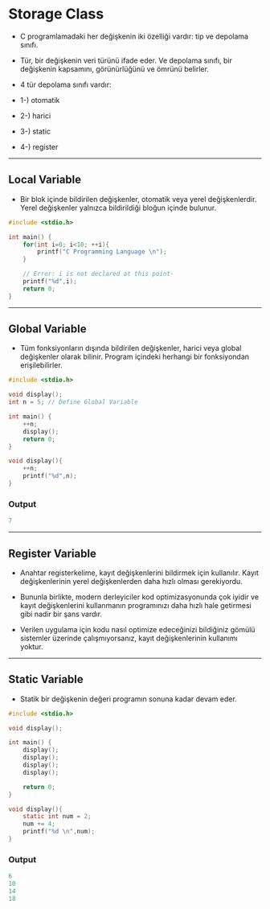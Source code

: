 # Storage Class
- C programlamadaki her değişkenin iki özelliği vardır: tip ve depolama sınıfı.
- Tür, bir değişkenin veri türünü ifade eder. Ve depolama sınıfı, bir değişkenin kapsamını, görünürlüğünü ve ömrünü belirler.

- 4 tür depolama sınıfı vardır:
- 1-) otomatik
- 2-) harici
- 3-) static
- 4-) register

------------
## Local Variable
- Bir blok içinde bildirilen değişkenler, otomatik veya yerel değişkenlerdir. Yerel değişkenler yalnızca bildirildiği bloğun içinde bulunur.

```c
#include <stdio.h>

int main() {
    for(int i=0; i<10; ++i){
        printf("C Programming Language \n");
    }

    // Error: i is not declared at this point-
    printf("%d",i);
    return 0;
}
```

------------
## Global Variable
- Tüm fonksiyonların dışında bildirilen değişkenler, harici veya global değişkenler olarak bilinir. Program içindeki herhangi bir fonksiyondan erişilebilirler.

```c
#include <stdio.h>

void display();
int n = 5; // Define Global Variable

int main() {
    ++n;
    display();
    return 0;
}

void display(){
    ++n;
    printf("%d",n);
}
```

### Output
```c
7
```

------------
## Register Variable
- Anahtar registerkelime, kayıt değişkenlerini bildirmek için kullanılır. Kayıt değişkenlerinin yerel değişkenlerden daha hızlı olması gerekiyordu.

- Bununla birlikte, modern derleyiciler kod optimizasyonunda çok iyidir ve kayıt değişkenlerini kullanmanın programınızı daha hızlı hale getirmesi gibi nadir bir şans vardır.

- Verilen uygulama için kodu nasıl optimize edeceğinizi bildiğiniz gömülü sistemler üzerinde çalışmıyorsanız, kayıt değişkenlerinin kullanımı yoktur.

------------

## Static Variable
- Statik bir değişkenin değeri programın sonuna kadar devam eder.

```c
#include <stdio.h>

void display();

int main() {
    display();
    display();
    display();
    display();

    return 0;
}

void display(){
    static int num = 2;
    num += 4;
    printf("%d \n",num);
}
```

### Output

```c
6
10
14
18
```

